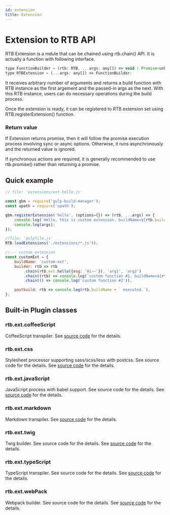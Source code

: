 ```yaml
---
id: extension
title: Extension
---
```


# Extension to RTB API
RTB Extension is a mdule that can be chained using rtb.chain() API. It is actually a function with following interface.
```js
type FunctionBuilder = (rtb: RTB, ...args: any[]) => void | Promise<unknown>;
type RTBExtension = (...args: any[]) => FunctionBuilder;
```
It receives arbitrary number of arguments and returns a build function with RTB instance as the first argement and the passed-in args as the next. With this RTB instance, users can do necessary operations during the build process.

Once the extension is ready, it can be registered to RTB extension set using RTB.registerExtension() function.

### Return value
If Extension returns promise, then it will follow the promise execution process involving sync or async options. Otherwise, it runs asynchronously and the returned value is ignored.

If synchronous actions are required, it is generally recommended to use rtb.promise() rather than returning a promise.


## Quick example
```js
// file: 'extensions/ext-hello.js'

const gbm = require('gulp-build-manager');
const upath = require('upath');

gbm.registerExtension('hello', (options={}) => (rtb, ...args) => {
    console.log(`Hello, this is custom extension. buildName=${rtb.buildName}`, options.msg)
    console.log(args);
});
```

```js
//file: 'gulpfile.js'
RTB.loadExtensions('./extensions/*.js'));

//--- custom extension
const customExt = {
    buildName: 'custom-ext',
    builder: rtb => rtb
        .chain(rtb.ext.hello({msg: 'Hi~~'}), 'arg1', 'arg2')
        .chain((rtb) => console.log(`custom function #1, buildName=${rtb.buildName}`))
        .chain(() => console.log('custom function #2')),

    postbuild: rtb => console.log(rtb.buildName + ` executed.`),
};
```


## Built-in Plugin classes

### rtb.ext.coffeeScript
CoffeeScript transpiler. See [source code](../../src/extension/ext-coffee.ts) for the details.


### rtb.ext.css
Stylesheet processor supporting sass/scss/less with postcss. See source code for the details. See [source code](../../src/extension/ext-css.ts) for the details.


### rtb.ext.javaScript
JavaScript process with babel support. See source code for the details. See [source code](../../src/extension/ext-javascript.ts) for the details.


### rtb.ext.markdown
Markdown transpiler. See [source code](../../src/extension/ext-markdown.ts) for the details.


### rtb.ext.twig
Twig builder. See source code for the details. See [source code](../../src/extension/ext-twig.ts) for the details.


### rtb.ext.typeScript
TypeScript transpiler. See source code for the details. See [source code](../../src/extension/ext-typeScript.ts) for the details.


### rtb.ext.webPack
Webpack builder. See source code for the details. See [source code](../../src/extension/ext-webpack.ts) for the details.
